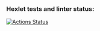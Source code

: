 ### Hexlet tests and linter status:
[![Actions Status](https://github.com/Ll1235/algorithms-project-69/actions/workflows/hexlet-check.yml/badge.svg)](https://github.com/Ll1235/algorithms-project-69/actions)
